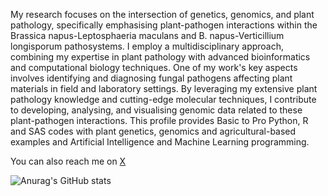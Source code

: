 My research focuses on the intersection of genetics, genomics, and plant pathology, specifically emphasising plant-pathogen interactions within the Brassica napus-Leptosphaeria maculans and B. napus-Verticillium longisporum pathosystems. I employ a multidisciplinary approach, combining my expertise in plant pathology with advanced bioinformatics and computational biology techniques.
One of my work's key aspects involves identifying and diagnosing fungal pathogens affecting plant materials in field and laboratory settings. By leveraging my extensive plant pathology knowledge and cutting-edge molecular techniques, I contribute to developing, analysing, and visualising genomic data related to these plant-pathogen interactions.
This profile provides Basic to Pro Python, R and SAS codes with plant genetics, genomics and agricultural-based examples and Artificial Intelligence and Machine Learning programming.

You can also reach me on [X](https://twitter.com/A_Dolatabadian)



![Anurag's GitHub stats](https://github-readme-stats.vercel.app/api?username=Aria-Dolatabadian)













